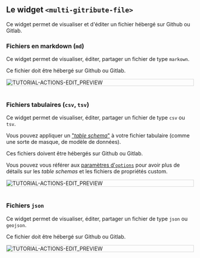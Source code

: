 
## Le widget `<multi-gitribute-file>`

Ce widget permet de visualiser et d'éditer un fichier hébergé sur Github ou Gitlab.

### Fichiers en markdown (`md`)

Ce widget permet de visualiser, éditer, partager un fichier de type `markown`.

Ce fichier doit être hébergé sur Github ou Gitlab.

<div style="border: thin solid lightgrey;">
  <img 
    alt="TUTORIAL-ACTIONS-EDIT_PREVIEW"
    src="https://raw.githubusercontent.com/multi-coop/gitribute-documentation-content/main/images/screenshots/gitfile-md-preview-01.png"
    />
</div>

<br>

### Fichiers tabulaires (`csv`, `tsv`)

Ce widget permet de visualiser, éditer, partager un fichier de type `csv` ou `tsv`.

Vous pouvez appliquer un ["_table schema_"](https://specs.frictionlessdata.io/table-schema/) à votre fichier tabulaire (comme une sorte de masque, de modèle de données).

Ces fichiers doivent être hébergés sur Github ou Gitlab.

Vous pouvez vous référer aux [paramètres d'`options`](/docs-gitfile#keys-for-the-options-parameter-for-csv-and-tsv-files) pour avoir plus de détails sur les _table schemas_ et les fichiers de propriétés custom.

<div style="border: thin solid lightgrey;">
  <img 
    alt="TUTORIAL-ACTIONS-EDIT_PREVIEW"
    src="https://raw.githubusercontent.com/multi-coop/gitribute-documentation-content/main/images/screenshots/gitfile-csv-preview-01.png"
    />
</div>

<br>

### Fichiers `json`

Ce widget permet de visualiser, éditer, partager un fichier de type `json` ou `geojson`.

Ce fichier doit être hébergé sur Github ou Gitlab.

<div style="border: thin solid lightgrey;">
  <img 
    alt="TUTORIAL-ACTIONS-EDIT_PREVIEW"
    src="https://raw.githubusercontent.com/multi-coop/gitribute-documentation-content/main/images/screenshots/gitfile-json-preview-01.png"
    />
</div>

<br>

